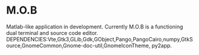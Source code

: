 # M.O.B
Matlab-like application in development.  Currently M.O.B is a functioning dual terminal and source code editor. DEPENDENCIES:Vte,Gtk3,GLib,Gdk,GObject,Pango,PangoCairo,numpy,GtkSource,GnomeCommon,Gnome-doc-util,GnomeIconTheme, py2app.
